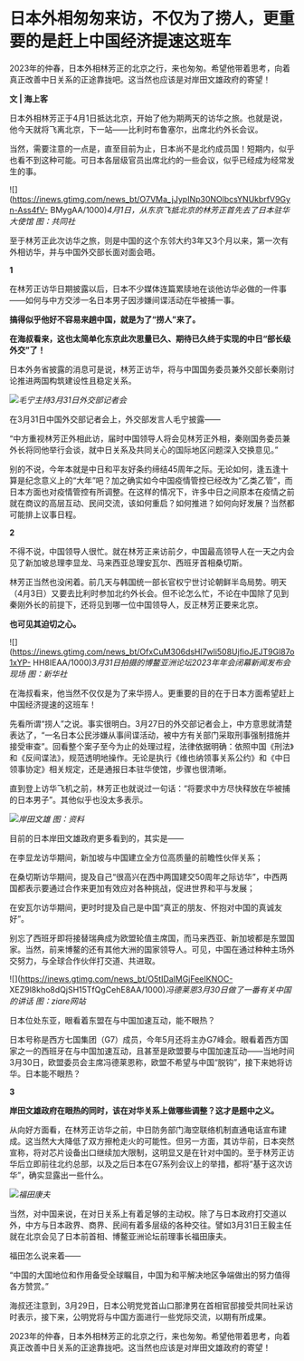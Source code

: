 # 日本外相匆匆来访，不仅为了捞人，更重要的是赶上中国经济提速这班车

2023年的仲春，日本外相林芳正的北京之行，来也匆匆。希望他带着思考，向着真正改善中日关系的正途靠拢吧。这当然也应该是对岸田文雄政府的寄望！

**文 | 海上客**

日本外相林芳正于4月1日抵达北京，开始了他为期两天的访华之旅。也就是说，他今天就将飞离北京，下一站——比利时布鲁塞尔，出席北约外长会议。

当然，需要注意的一点是，直至目前为止，日本尚不是北约成员国！短期内，似乎也看不到这种可能。可日本各层级官员出席北约的一些会议，似乎已经成为经常发生的事。

![](https://inews.gtimg.com/news_bt/O7VMa_jJypINp30NOlbcsYNUkbrfV9Gyn-Ass4fV-
BMygAA/1000)_4月1日，从东京飞抵北京的林芳正首先去了日本驻华大使馆 图：共同社_

至于林芳正此次访华之旅，则是中国的这个东邻大约3年又3个月以来，第一次有外相访华，并与中国外交部长面对面会晤。

**1**

在林芳正访华日期披露以后，日本不少媒体连篇累牍地在谈他访华必做的一件事——如何与中方交涉一名日本男子因涉嫌间谍活动在华被捕一事。

**搞得似乎他好不容易来趟中国，就是为了“捞人”来了。**

**在海叔看来，这也太简单化东京此次思量已久、期待已久终于实现的中日“部长级外交”了！**

日本外务省披露的消息可是说，林芳正访华，将与中国国务委员兼外交部长秦刚讨论推进两国构筑建设性且稳定关系。

![](https://inews.gtimg.com/news_bt/ON7GiwqmrRjiotdItWseWB3kBo6jMC9k61HcbIA8uEnnQAA/1000)_毛宁主持3月31日外交部记者会_

在3月31日中国外交部记者会上，外交部发言人毛宁披露——

“中方重视林芳正外相此访，届时中国领导人将会见林芳正外相，秦刚国务委员兼外长将同他举行会谈，就中日关系及共同关心的国际地区问题深入交换意见。”

别的不说，今年本就是中日和平友好条约缔结45周年之际。无论如何，逢五逢十算是纪念意义上的“大年”吧？加之确实如今中国疫情管控已经改为“乙类乙管”，而日本方面也对疫情管控有所调整。在这样的情况下，许多中日之间原本在疫情之前就在商议的高层互动、民间交流，该如何重启？如何推进？如何向好发展？当然都可能排上议事日程。

**2**

不得不说，中国领导人很忙。就在林芳正来访前夕，中国最高领导人在一天之内会见了新加坡总理李显龙、马来西亚总理安瓦尔、西班牙首相桑切斯。

林芳正当然也没闲着。前几天与韩国统一部长官权宁世讨论朝鲜半岛局势。明天（4月3日）又要去比利时参加北约外长会。但不论怎么忙，不论在中国除了见到秦刚外长的前提下，还将见到哪一位中国领导人，反正林芳正要来北京。

**也可见其迫切之心。**

![](https://inews.gtimg.com/news_bt/OfxCuM306dsHl7wli508UjfioJEJT9Gl87o1xYP-
HH8IEAA/1000)_3月31日拍摄的博鳌亚洲论坛2023年年会闭幕新闻发布会现场 图：新华社_

在海叔看来，他当然不仅仅是为了来华捞人。更重要的目的在于日本方面希望赶上中国经济提速的这班车！

先看所谓“捞人”之说。事实很明白。3月27日的外交部记者会上，中方意思就清楚表达了，“一名日本公民涉嫌从事间谍活动，被中方有关部门采取刑事强制措施并接受审查”。回看整个案子至今为止的处理过程，法律依据明确：依照中国《刑法》和《反间谍法》，规范透明地操作。无论是执行《维也纳领事关系公约》和《中日领事协定》相关规定，还是通报日本驻华使馆，步骤也很清晰。

直到登上访华飞机之前，林芳正也就说过一句话：“将要求中方尽快释放在华被捕的日本男子”。其他似乎也没太多表示。

![](https://inews.gtimg.com/news_bt/Oxq__C6SbRO0m4heDqR8zBnY4WIVMDvFmphvrkgxybyDwAA/1000)_岸田文雄
图：资料_

目前的日本岸田文雄政府更多看到的，其实是——

在李显龙访华期间，新加坡与中国建立全方位高质量的前瞻性伙伴关系；

在桑切斯访华期间，提及自己“很高兴在西中两国建交50周年之际访华”，中西两国都表示要通过合作来更加有效应对各种挑战，促进世界和平与发展；

在安瓦尔访华期间，更时时提及自己是中国“真正的朋友、怀抱对中国的真诚友好”。

别忘了西班牙即将接替瑞典成为欧盟轮值主席国，而马来西亚、新加坡都是东盟国家。当然，前来博鳌的还有其他大洲的国家领导人。可见，中国在通过种种主场外交努力，与全球合作伙伴打交道、共进取。

![](https://inews.gtimg.com/news_bt/O5tIDalMGjFeeIKNOC-
XEZ9l8kho8dQjSH15TfQgCehE8AA/1000)_冯德莱恩3月30日做了一番有关中国的讲话 图：ziare网站_

日本位处东亚，眼看着东盟在与中国加速互动，能不眼热？

日本号称是西方七国集团（G7）成员，今年5月还将主办G7峰会。眼看着西方国家之一的西班牙在与中国加速互动，且甚至是欧盟要与中国加速互动——当地时间3月30日，欧盟委员会主席冯德莱恩称，欧盟不希望与中国“脱钩”，接下来她将访华。日本能不眼热？

**3**

**岸田文雄政府在眼热的同时，该在对华关系上做哪些调整？这才是题中之义。**

从向好方面看，在林芳正访华之前，中日防务部门海空联络机制直通电话宣布建成。这当然大大降低了双方擦枪走火的可能性。但另一方面，其访华前，日本突然宣称，将对芯片设备出口继续加大限制，这明显又是在针对中国的。至于林芳正访华后立即前往北约总部，以及之后日本在G7系列会议上的举措，都将“基于这次访华”，确实显露出一些什么。

![](https://inews.gtimg.com/news_bt/Opn01juTXoQKbdM0b5qYXlfeeZw1eLVRCjBgbAZe83lqYAA/1000)_福田康夫_

当然，对中国来说，在对日关系上有着足够的主动权。除了与日本政府打交道以外，中方与日本政界、商界、民间有着多层级的各种交往。譬如3月31日王毅主任就在北京会见了日本前首相、博鳌亚洲论坛前理事长福田康夫。

福田怎么说来着——

“中国的大国地位和作用备受全球瞩目，中国为和平解决地区争端做出的努力值得各方赞赏。”

海叔还注意到，3月29日，日本公明党党首山口那津男在首相官邸接受共同社采访时表示，接下来，公明党将与中国方面进行一些党际交流，以期有所成果。

2023年的仲春，日本外相林芳正的北京之行，来也匆匆。希望他带着思考，向着真正改善中日关系的正途靠拢吧。这当然也应该是对岸田文雄政府的寄望！

